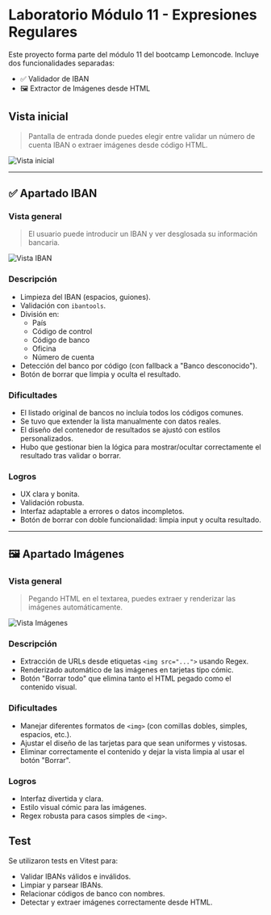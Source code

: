 # Laboratorio Módulo 11 - Expresiones Regulares

Este proyecto forma parte del módulo 11 del bootcamp Lemoncode. Incluye dos funcionalidades separadas:

- ✅ Validador de IBAN
- 🖼️ Extractor de Imágenes desde HTML

## Vista inicial

> Pantalla de entrada donde puedes elegir entre validar un número de cuenta IBAN o extraer imágenes desde código HTML.

![Vista inicial](./capturas/JS_11_0.png)

---

## ✅ Apartado IBAN

### Vista general

> El usuario puede introducir un IBAN y ver desglosada su información bancaria.

![Vista IBAN](./capturas/JS_11_1.png)

### Descripción

- Limpieza del IBAN (espacios, guiones).
- Validación con `ibantools`.
- División en:
  - País
  - Código de control
  - Código de banco
  - Oficina
  - Número de cuenta
- Detección del banco por código (con fallback a "Banco desconocido").
- Botón de borrar que limpia y oculta el resultado.

### Dificultades

- El listado original de bancos no incluía todos los códigos comunes.
- Se tuvo que extender la lista manualmente con datos reales.
- El diseño del contenedor de resultados se ajustó con estilos personalizados.
- Hubo que gestionar bien la lógica para mostrar/ocultar correctamente el resultado tras validar o borrar.

### Logros

- UX clara y bonita.
- Validación robusta.
- Interfaz adaptable a errores o datos incompletos.
- Botón de borrar con doble funcionalidad: limpia input y oculta resultado.

---

## 🖼️ Apartado Imágenes

### Vista general

> Pegando HTML en el textarea, puedes extraer y renderizar las imágenes automáticamente.

![Vista Imágenes](./capturas/JS_11_2.png)

### Descripción

- Extracción de URLs desde etiquetas `<img src="...">` usando Regex.
- Renderizado automático de las imágenes en tarjetas tipo cómic.
- Botón "Borrar todo" que elimina tanto el HTML pegado como el contenido visual.

### Dificultades 

- Manejar diferentes formatos de `<img>` (con comillas dobles, simples, espacios, etc.).
- Ajustar el diseño de las tarjetas para que sean uniformes y vistosas.
- Eliminar correctamente el contenido y dejar la vista limpia al usar el botón "Borrar".

### Logros

- Interfaz divertida y clara.
- Estilo visual cómic para las imágenes.
- Regex robusta para casos simples de `<img>`.


## Test

Se utilizaron tests en Vitest para:

- Validar IBANs válidos e inválidos.
- Limpiar y parsear IBANs.
- Relacionar códigos de banco con nombres.
- Detectar y extraer imágenes correctamente desde HTML.


